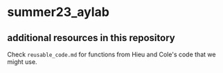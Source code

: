 # summer23_aylab

## additional resources in this repository  
Check `reusable_code.md` for functions from Hieu and Cole's code that we might use.
